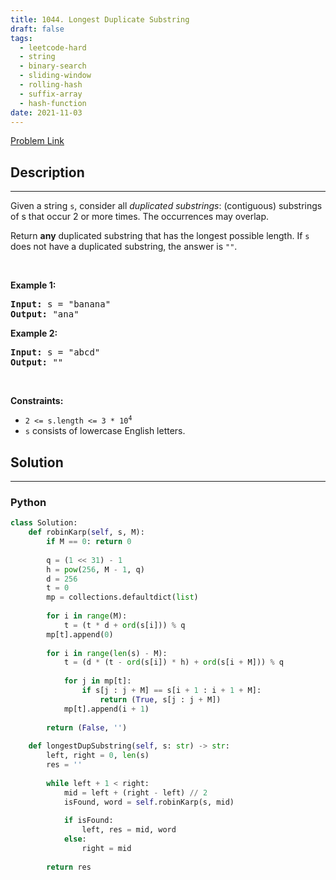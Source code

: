 ```yaml
---
title: 1044. Longest Duplicate Substring
draft: false
tags: 
  - leetcode-hard
  - string
  - binary-search
  - sliding-window
  - rolling-hash
  - suffix-array
  - hash-function
date: 2021-11-03
---
```


[Problem Link](https://leetcode.com/problems/longest-duplicate-substring/)

## Description

---
<p>Given a string <code>s</code>, consider all <em>duplicated substrings</em>: (contiguous) substrings of s that occur 2 or more times.&nbsp;The occurrences&nbsp;may overlap.</p>

<p>Return <strong>any</strong> duplicated&nbsp;substring that has the longest possible length.&nbsp;If <code>s</code> does not have a duplicated substring, the answer is <code>&quot;&quot;</code>.</p>

<p>&nbsp;</p>
<p><strong class="example">Example 1:</strong></p>
<pre><strong>Input:</strong> s = "banana"
<strong>Output:</strong> "ana"
</pre><p><strong class="example">Example 2:</strong></p>
<pre><strong>Input:</strong> s = "abcd"
<strong>Output:</strong> ""
</pre>
<p>&nbsp;</p>
<p><strong>Constraints:</strong></p>

<ul>
	<li><code>2 &lt;= s.length &lt;= 3 * 10<sup>4</sup></code></li>
	<li><code>s</code> consists of lowercase English letters.</li>
</ul>


## Solution

---
### Python
``` py title='longest-duplicate-substring'
class Solution:
    def robinKarp(self, s, M):
        if M == 0: return 0
        
        q = (1 << 31) - 1
        h = pow(256, M - 1, q)
        d = 256
        t = 0
        mp = collections.defaultdict(list)
        
        for i in range(M):
            t = (t * d + ord(s[i])) % q
        mp[t].append(0)
        
        for i in range(len(s) - M):
            t = (d * (t - ord(s[i]) * h) + ord(s[i + M])) % q
            
            for j in mp[t]:
                if s[j : j + M] == s[i + 1 : i + 1 + M]:
                    return (True, s[j : j + M])
            mp[t].append(i + 1)
        
        return (False, '')
        
    def longestDupSubstring(self, s: str) -> str:
        left, right = 0, len(s)
        res = ''
        
        while left + 1 < right:
            mid = left + (right - left) // 2
            isFound, word = self.robinKarp(s, mid)
            
            if isFound:
                left, res = mid, word
            else:
                right = mid
            
        return res
        
```

